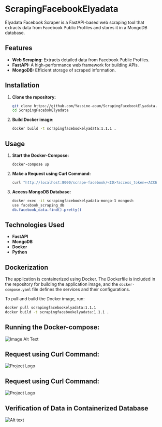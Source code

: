 # ScrapingFacebookElyadata
Elyadata Facebook Scraper is a FastAPI-based web scraping tool that extracts data from Facebook Public Profiles and stores it in a MongoDB database.

## Features

- **Web Scraping:** Extracts detailed data from Facebook Public Profiles.
- **FastAPI:** A high-performance web framework for building APIs.
- **MongoDB:** Efficient storage of scraped information.

## Installation

1. **Clone the repository:**

    ```bash
    git clone https://github.com/Yassine-aoun/ScrapingFacebookElyadata.git
    cd ScrapingFacebokElyadata
    ```

2. **Build Docker image:**

    ```bash
    docker build -t scrapingfacebookelyadata:1.1.1 .
    ```

## Usage

1. **Start the Docker-Compose:**

    ```bash
    docker-compose up
    ```

2. **Make a Request using Curl Command:**

    ```bash
    curl "http://localhost:8000/scrape-facebook/<ID>?access_token=<ACCESS_TOKEN>"
    ```

3. **Access MongoDB Database:**

    ```bash
    docker exec -it scrapingfacebookelyadata-mongo-1 mongosh
    use facebook_scraping_db
    db.facebook_data.find().pretty()
    ```

## Technologies Used

- **FastAPI**
- **MongoDB**
- **Docker**
- **Python**

## Dockerization

The application is containerized using Docker. The Dockerfile is included in the repository for building the application image, and the `docker-compose.yaml` file defines the services and their configurations.

To pull and build the Docker image, run:

```bash
docker pull scrapingfacebookelyadata:1.1.1
docker build -t scrapingfacebookelyadata:1.1.1 .
```
## Running the Docker-compose:
![Image Alt Text](https://scontent.ftun1-2.fna.fbcdn.net/v/t1.15752-9/417660606_340674955453953_908899917345406216_n.png?_nc_cat=110&ccb=1-7&_nc_sid=8cd0a2&_nc_ohc=a9r1blZT9M8AX8RwQyr&_nc_ht=scontent.ftun1-2.fna&oh=03_AdQeglK1mRl4Y125Nkyzfj-qkv6HpCzx-oO0xJ1C7Emd6g&oe=65CF1A29)

## Request using Curl Command:
![Project Logo](https://scontent.ftun1-2.fna.fbcdn.net/v/t1.15752-9/417507052_353899820918970_8274530498879428990_n.png?_nc_cat=107&ccb=1-7&_nc_sid=8cd0a2&_nc_ohc=x4nAEXQ9BmYAX9PIJ_W&_nc_ht=scontent.ftun1-2.fna&oh=03_AdTQ2Nkv-6kP89Uz_9uWgJBIyWe1XXc46l_f4Na70MUM-g&oe=65CF2B7A)


## Request using Curl Command:
![Project Logo](https://scontent.ftun1-2.fna.fbcdn.net/v/t1.15752-9/417507052_353899820918970_8274530498879428990_n.png?_nc_cat=107&ccb=1-7&_nc_sid=8cd0a2&_nc_ohc=x4nAEXQ9BmYAX9PIJ_W&_nc_ht=scontent.ftun1-2.fna&oh=03_AdTQ2Nkv-6kP89Uz_9uWgJBIyWe1XXc46l_f4Na70MUM-g&oe=65CF2B7A)

## Verification of Data in Containerized Database
![Alt text](https://scontent.ftun1-2.fna.fbcdn.net/v/t1.15752-9/417619094_4417978388426719_1681949353280494202_n.png?_nc_cat=109&ccb=1-7&_nc_sid=8cd0a2&_nc_ohc=gdw7MjHMiigAX_tB7mR&_nc_ht=scontent.ftun1-2.fna&oh=03_AdT1Vn02uvcEOLhpoWKZfs3ik5M2XV-DwpH42Qw5ujcVHw&oe=65CF0843)


